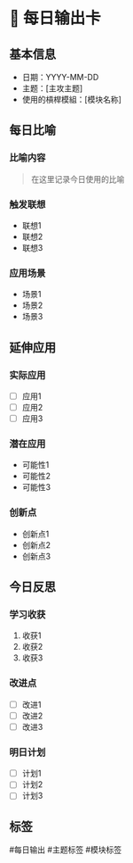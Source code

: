 # 📝 每日输出卡

## 基本信息
- 日期：YYYY-MM-DD
- 主题：[主攻主题]
- 使用的槓桿模組：[模块名称]

## 每日比喻
### 比喻内容
> 在这里记录今日使用的比喻

### 触发联想
- 联想1
- 联想2
- 联想3

### 应用场景
- 场景1
- 场景2
- 场景3

## 延伸应用
### 实际应用
- [ ] 应用1
- [ ] 应用2
- [ ] 应用3

### 潜在应用
- 可能性1
- 可能性2
- 可能性3

### 创新点
- 创新点1
- 创新点2
- 创新点3

## 今日反思
### 学习收获
1. 收获1
2. 收获2
3. 收获3

### 改进点
- [ ] 改进1
- [ ] 改进2
- [ ] 改进3

### 明日计划
- [ ] 计划1
- [ ] 计划2
- [ ] 计划3

## 标签
#每日输出 #主题标签 #模块标签 